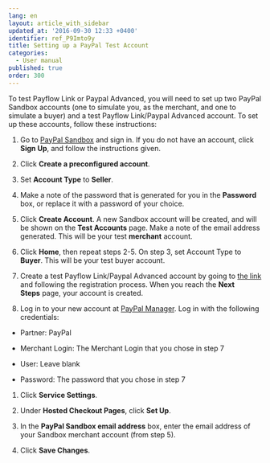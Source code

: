 ```yaml
---
lang: en
layout: article_with_sidebar
updated_at: '2016-09-30 12:33 +0400'
identifier: ref_P9Imto9y
title: Setting up a PayPal Test Account
categories:
  - User manual
published: true
order: 300
---
```



To test Payflow Link or Paypal Advanced, you will need to set up two PayPal Sandbox accounts (one to simulate you, as the merchant, and one to simulate a buyer) and a test Payflow Link/Paypal Advanced account. To set up these accounts, follow these instructions:

1.  Go to [PayPal Sandbox](https://developer.paypal.com/) and sign in. If you do not have an account, click **Sign Up**, and follow the instructions given.

2.  Click **Create a preconfigured account**.

3.  Set **Account Type** to **Seller**.

4.  Make a note of the password that is generated for you in the **Password** box, or replace it with a password of your choice.

5.  Click **Create Account**. A new Sandbox account will be created, and will be shown on the **Test Accounts** page. Make a note of the email address generated. This will be your test **merchant** account.

6.  Click **Home**, then repeat steps 2-5\. On step 3, set Account Type to **Buyer**. This will be your test buyer account.

7.  Create a test Payflow Link/Paypal Advanced account by going to [the link](https://registration.paypal.com/welcomePage.do?producttype=C1&country=US&mode=try) and following the registration process. When you reach the **Next Steps** page, your account is created.

8.  Log in to your new account at [PayPal Manager](https://manager.paypal.com/). Log in with the following credentials:

*   Partner: PayPal

*   Merchant Login: The Merchant Login that you chose in step 7

*   User: Leave blank

*   Password: The password that you chose in step 7

1.  Click **Service Settings**.

2.  Under **Hosted Checkout Pages**, click **Set Up**.

3.  In the **PayPal Sandbox email address** box, enter the email address of your Sandbox merchant account (from step 5).

4.  Click **Save Changes**.
